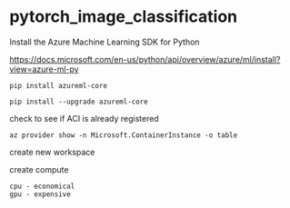 # pytorch_image_classification


Install the Azure Machine Learning SDK for Python

https://docs.microsoft.com/en-us/python/api/overview/azure/ml/install?view=azure-ml-py 

`pip install azureml-core`

`pip install --upgrade azureml-core`


check to see if ACI is already registered

`az provider show -n Microsoft.ContainerInstance -o table`

create new workspace 

create compute 

    cpu - economical
    gpu - expensive